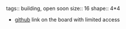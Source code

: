 tags:: building, open soon
size:: 16
shape:: 4*4

- [github](https://github.com/orgs/cyber-valley/projects/40/views/1) link on the board with limited access

